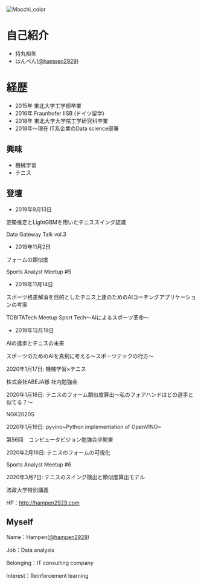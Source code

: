 ![Mocchi_color](https://user-images.githubusercontent.com/34574033/54477569-70e0b600-484c-11e9-8a72-a48098f0b49c.png)

# 自己紹介
- 持丸裕矢
- はんぺん([@hampen2929](https://twitter.com/hampen2929))

# 経歴
- 2015年	      東北大学工学部卒業
- 2016年	      Fraunhofer IISB (ドイツ留学)
- 2018年	      東北大学大学院工学研究科卒業
- 2018年〜現在	IT系企業のData science部署

## 興味
- 機械学習
- テニス

## 登壇

- 2019年9月13日

姿勢推定とLightGBMを用いたテニススイング認識

Data Gateway Talk vol.3

- 2019年11月2日

フォームの類似度

Sports Analyst Meetup #5

- 2019年11月14日

スポーツ格差解消を目的としたテニス上達のためのAIコーチングアプリケーションの考案

TOBITATech Meetup Sport Tech〜AIによるスポーツ革命〜

- 2019年12月19日

AIの進歩とテニスの未来

スポーツのためのAIを真剣に考える〜スポーツテックの行方〜

2020年1月17日: 機械学習×テニス

株式会社ABEJA様 社内勉強会

2020年1月18日: テニスのフォーム類似度算出〜私のフォアハンドはどの選手と似てる？〜

NGK2020S

2020年1月19日: pyvino~Python implementation of OpenVINO~

第56回　コンピュータビジョン勉強会＠関東

2020年2月16日: テニスのフォームの可視化

Sports Analyst Meetup #6

2020年3月7日: テニスのスイング検出と類似度算出モデル

法政大学特別講義


HP：http://hampen2929.com

## Myself
Name：Hampen([@hampen2929](https://twitter.com/hampen2929))

Job：Data analysis

Belonging：IT consulting company

Interest：Reinforcement learning

